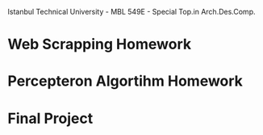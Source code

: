   
Istanbul Technical University - MBL 549E - Special Top.in Arch.Des.Comp.




# Web Scrapping Homework

# Percepteron Algortihm Homework

# Final Project
